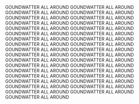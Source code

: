 GOUNDWATTER ALL AROUND
GOUNDWATTER ALL AROUND
GOUNDWATTER ALL AROUND
GOUNDWATTER ALL AROUND
GOUNDWATTER ALL AROUND
GOUNDWATTER ALL AROUND
GOUNDWATTER ALL AROUND
GOUNDWATTER ALL AROUND
GOUNDWATTER ALL AROUND
GOUNDWATTER ALL AROUND
GOUNDWATTER ALL AROUND
GOUNDWATTER ALL AROUND
GOUNDWATTER ALL AROUND
GOUNDWATTER ALL AROUND
GOUNDWATTER ALL AROUND
GOUNDWATTER ALL AROUND
GOUNDWATTER ALL AROUND
GOUNDWATTER ALL AROUND
GOUNDWATTER ALL AROUND
GOUNDWATTER ALL AROUND
GOUNDWATTER ALL AROUND
GOUNDWATTER ALL AROUND
GOUNDWATTER ALL AROUND
GOUNDWATTER ALL AROUND
GOUNDWATTER ALL AROUND
GOUNDWATTER ALL AROUND
GOUNDWATTER ALL AROUND
GOUNDWATTER ALL AROUND
GOUNDWATTER ALL AROUND
GOUNDWATTER ALL AROUND
GOUNDWATTER ALL AROUND
GOUNDWATTER ALL AROUND
GOUNDWATTER ALL AROUND
GOUNDWATTER ALL AROUND
GOUNDWATTER ALL AROUND

